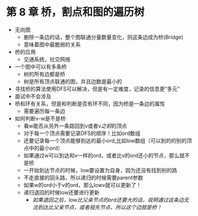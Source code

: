 # 第 8 章 桥，割点和图的遍历树

- 无向图
  - 删除一条边的话，整个图联通分量数量变化，则这条边成为桥(Bridge)
  - 意味着图中最脆弱的关系
- 桥的应用
  - 交通系统，社交网络
- 一个图中可以有多条桥
  - 树的所有边都是桥
  - 树是所有顶点联通的图，并且边数是最小的
- 寻找桥的算法使用DFS可以解决，但是有一定难度，记录的信息更“多元”
- 面试中不会涉及
- 桥和环有关系，但是和判断是否有环不同，因为桥是一条边的属性
  - 需要遍历每一条边
- 如何判断v-w是不是桥
  - 看w能否从另外一条路回到v或者v*之前*的顶点
  - 对于每一个顶点需要记录DFS的顺序！比如ord数组
  - 还要记录每一个顶点能够到达的最小ord,比如low数组（可以到的的别的顶点中的最小ord）
  - 如果通过w可以到达和v一样的ord，或者比v的ord还小的节点，那么就不是桥
  - 一开始到达节点的时候，low要设置为自身，因为还没有找到别的路
  - 不走直接的回头路，所以递归的时候需要parent参数
  - 如果w的ord小于v的ord，那么lowv就可以更新了！
  - 递归退回的时候low还要进行更新
    - *如果退回之后，low比父亲节点的ord还要大的话，说明通过这条边无法到达比父亲节点，或者祖先节点，所以这个边就是桥！*
